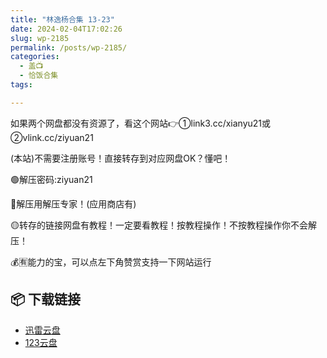 ```yaml
---
title: "林逸杨合集 13-23"
date: 2024-02-04T17:02:26
slug: wp-2185
permalink: /posts/wp-2185/
categories:
  - 盖📺
  - 恰饭合集
tags:

---
```


如果两个网盘都没有资源了，看这个网站👉①link3.cc/xianyu21或②vlink.cc/ziyuan21

(本站)不需要注册账号！直接转存到对应网盘OK？懂吧！

🟢解压密码:ziyuan21

🔵解压用解压专家！(应用商店有)

🟡转存的链接网盘有教程！一定要看教程！按教程操作！不按教程操作你不会解压！

💰🈶能力的宝，可以点左下角赞赏支持一下网站运行

## 📦 下载链接
- [迅雷云盘](https://blziyuan21.com/pay-download/2185?key=07baf2be73&down_id=0)
- [123云盘](https://blziyuan21.com/pay-download/2185?key=07baf2be73&down_id=1)

